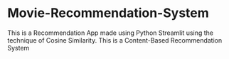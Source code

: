 # Movie-Recommendation-System
This is a Recommendation App made using Python Streamlit using the technique of Cosine Similarity.
This is a Content-Based Recommendation System
